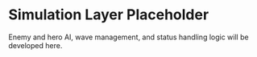 # Simulation Layer Placeholder

Enemy and hero AI, wave management, and status handling logic will be developed here.
